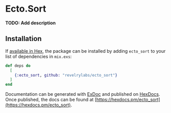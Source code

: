 # Ecto.Sort

**TODO: Add description**

## Installation

If [available in Hex](https://hex.pm/docs/publish), the package can be installed
by adding `ecto_sort` to your list of dependencies in `mix.exs`:

```elixir
def deps do
  [
    {:ecto_sort, github: "revelrylabs/ecto_sort"}
  ]
end
```

Documentation can be generated with [ExDoc](https://github.com/elixir-lang/ex_doc)
and published on [HexDocs](https://hexdocs.pm). Once published, the docs can
be found at [https://hexdocs.pm/ecto_sort](https://hexdocs.pm/ecto_sort).

